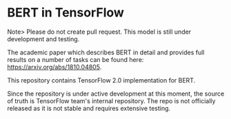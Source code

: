 # BERT in TensorFlow

Note> Please do not create pull request. This model is still under development
and testing.

The academic paper which describes BERT in detail and provides full results on a
number of tasks can be found here: https://arxiv.org/abs/1810.04805.

This repository contains TensorFlow 2.0 implementation for BERT.

Since the repository is under active development at this moment, the source of
truth is TensorFlow team's internal repository. The repo is not officially
released as it is not stable and requires extensive testing.

